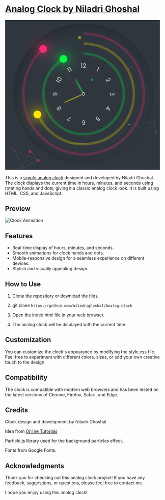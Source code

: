 # [Analog Clock by Niladri Ghoshal](https://ng-analog-clock.netlify.app/)

![Banner](./image.png)

This is a [simple analog clock](https://ng-analog-clock.netlify.app/) designed and developed by Niladri Ghoshal. The clock displays the current time in hours, minutes, and seconds using rotating hands and dots, giving it a classic analog clock look. It is built using HTML, CSS, and JavaScript.

## Preview

![Clock Animation](./banner.gif)

## Features

- Real-time display of hours, minutes, and seconds.
- Smooth animations for clock hands and dots.
- Mobile-responsive design for a seamless experience on different devices.
- Stylish and visually appealing design.

## How to Use

1. Clone the repository or download the files.


1. git clone ``` https://github.com/niladrighoshal/Analog-clock ```

2. Open the index.html file in your web browser.

3. The analog clock will be displayed with the current time.


## Customization
You can customize the clock's appearance by modifying the style.css file. Feel free to experiment with different colors, sizes, or add your own creative touch to the design.

## Compatibility
The clock is compatible with modern web browsers and has been tested on the latest versions of Chrome, Firefox, Safari, and Edge.

## Credits
Clock design and development by Niladri Ghoshal.

Idea from [Online Tutorials](https://youtu.be/FKQqFn2j0Ys)

Particle.js library used for the background particles effect.

Fonts from Google Fonts.

## Acknowledgments
Thank you for checking out this analog clock project! If you have any feedback, suggestions, or questions, please feel free to contact me.

I hope you enjoy using this analog clock!
